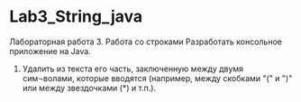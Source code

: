 # Lab3_String_java
Лабораторная работа 3.  Работа со строками
Разработать консольное приложение на Java. 
1.	Удалить из текста его часть, заключенную между двумя сим¬волами, которые вводятся (например, между скобками "(" и ")" или между звездочками (*) и т.п.).

